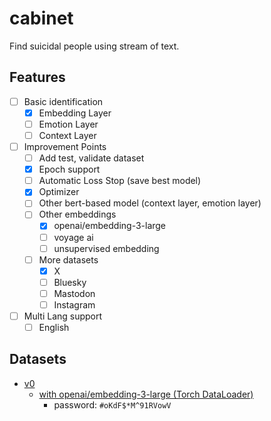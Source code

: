 # cabinet

Find suicidal people using stream of text.

## Features

- [ ] Basic identification
  - [x] Embedding Layer
  - [ ] Emotion Layer
  - [ ] Context Layer
- [ ] Improvement Points
  - [ ] Add test, validate dataset
  - [x] Epoch support
  - [ ] Automatic Loss Stop (save best model)
  - [x] Optimizer
  - [ ] Other bert-based model (context layer, emotion layer)
  - [ ] Other embeddings
    - [x] openai/embedding-3-large
    - [ ] voyage ai
    - [ ] unsupervised embedding
  - [ ] More datasets
    - [x] X
    - [ ] Bluesky
    - [ ] Mastodon
    - [ ] Instagram
- [ ] Multi Lang support
  - [ ] English

## Datasets

- [v0](https://minio.misile.xyz/noa/datasets/cabinet_v0.tar.zst)
  - [with openai/embedding-3-large (Torch DataLoader)](https://sen1014-my.sharepoint.com/:u:/g/personal/m1_sunrint_sen_hs_kr/Eb7dNLUIaENFkMsPTihxZiMBeK8bDNe0W1HPSN5dqJ_hnQ?e=vAZIcV)
    - password: `#oKdF$*M^91RVowV`

